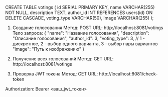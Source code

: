 CREATE TABLE votings (
    id SERIAL PRIMARY KEY,
    name VARCHAR(255) NOT NULL,
    description TEXT,
    author_id INT REFERENCES users(id) ON DELETE CASCADE,
    voting_type VARCHAR(50),
    image VARCHAR(255)
);

1. Создание голосования
Метод: POST
URL: http://localhost:8081/votings
Тело запроса:
{
    "name": "Название голосования",
    "description": "Описание голосования",
    "author_id": 3,
    "voting_type": 3, // 1 - дискретное, 2 - выбор одного варианта, 3 - выбор пары вариантов
    "image": "Путь к изображению"
}

2. Получение всех голосований
Метод: GET
URL: http://localhost:8081/votings

3. Проверка JWT токена
Метод: GET
URL: http://localhost:8081/check-token

Authorization: Bearer <ваш_jwt_токен>

